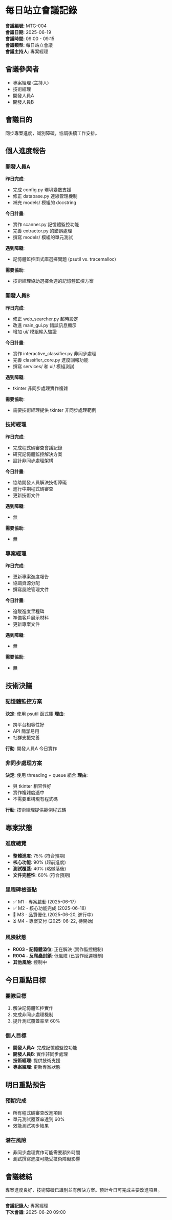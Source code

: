 # 每日站立會議記錄
**會議編號**: MTG-004  
**會議日期**: 2025-06-19  
**會議時間**: 09:00 - 09:15  
**會議類型**: 每日站立會議  
**會議主持人**: 專案經理

## 會議參與者
- 專案經理 (主持人)
- 技術經理
- 開發人員A
- 開發人員B

## 會議目的
同步專案進度，識別障礙，協調後續工作安排。

## 個人進度報告

### 開發人員A
**昨日完成**:
- 完成 config.py 環境變數支援
- 修正 database.py 連線管理機制
- 補充 models/ 模組的 docstring

**今日計畫**:
- 實作 scanner.py 記憶體監控功能
- 完善 extractor.py 的錯誤處理
- 撰寫 models/ 模組的單元測試

**遇到障礙**:
- 記憶體監控函式庫選擇問題 (psutil vs. tracemalloc)

**需要協助**:
- 技術經理協助選擇合適的記憶體監控方案

### 開發人員B
**昨日完成**:
- 修正 web_searcher.py 超時設定
- 改進 main_gui.py 錯誤訊息顯示
- 增加 ui/ 模組輸入驗證

**今日計畫**:
- 實作 interactive_classifier.py 非同步處理
- 完善 classifier_core.py 進度回報功能
- 撰寫 services/ 和 ui/ 模組測試

**遇到障礙**:
- tkinter 非同步處理實作複雜

**需要協助**:
- 需要技術經理提供 tkinter 非同步處理範例

### 技術經理
**昨日完成**:
- 完成程式碼審查會議記錄
- 研究記憶體監控解決方案
- 設計非同步處理架構

**今日計畫**:
- 協助開發人員解決技術障礙
- 進行中期程式碼審查
- 更新技術文件

**遇到障礙**:
- 無

**需要協助**:
- 無

### 專案經理
**昨日完成**:
- 更新專案進度報告
- 協調資源分配
- 撰寫風險管理文件

**今日計畫**:
- 追蹤進度里程碑
- 準備客戶展示材料
- 更新專案文件

**遇到障礙**:
- 無

**需要協助**:
- 無

## 技術決議

### 記憶體監控方案
**決定**: 使用 psutil 函式庫
**理由**: 
- 跨平台相容性好
- API 簡潔易用
- 社群支援完善

**行動**: 開發人員A 今日實作

### 非同步處理方案
**決定**: 使用 threading + queue 組合
**理由**:
- 與 tkinter 相容性好
- 實作複雜度適中
- 不需要重構現有程式碼

**行動**: 技術經理提供範例程式碼

## 專案狀態

### 進度總覽
- **整體進度**: 75% (符合預期)
- **核心功能**: 90% (超前進度)
- **測試覆蓋**: 40% (略微落後)
- **文件完整性**: 60% (符合預期)

### 里程碑檢查點
- ✅ M1 - 專案啟動 (2025-06-17)
- ✅ M2 - 核心功能完成 (2025-06-18)
- 🔄 M3 - 品質優化 (2025-06-20, 進行中)
- ⏳ M4 - 專案交付 (2025-06-22, 待開始)

### 風險狀態
- **R003 - 記憶體溢位**: 正在解決 (實作監控機制)
- **R004 - 反爬蟲封鎖**: 低風險 (已實作延遲機制)
- **其他風險**: 控制中

## 今日重點目標

### 團隊目標
1. 解決記憶體監控實作
2. 完成非同步處理機制
3. 提升測試覆蓋率至 60%

### 個人目標
- **開發人員A**: 完成記憶體監控功能
- **開發人員B**: 實作非同步處理
- **技術經理**: 提供技術支援
- **專案經理**: 更新專案狀態

## 明日重點預告

### 預期完成
- 所有程式碼審查改進項目
- 單元測試覆蓋率達到 60%
- 效能測試初步結果

### 潛在風險
- 非同步處理實作可能需要額外時間
- 測試撰寫進度可能受技術障礙影響

## 會議總結
專案進度良好，技術障礙已識別並有解決方案。預計今日可完成主要改進項目。

---
**會議記錄人**: 專案經理  
**下次會議**: 2025-06-20 09:00

